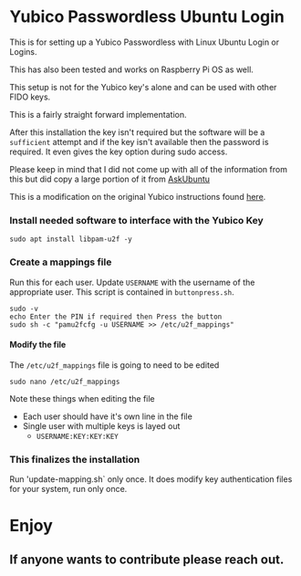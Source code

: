 # Yubico Passwordless Ubuntu Login
This is for setting up a Yubico Passwordless with Linux Ubuntu Login or Logins.

This has also been tested and works on Raspberry Pi OS as well.

This setup is not for the Yubico key's alone and can be used with other FIDO keys.

This is a fairly straight forward implementation.

After this installation the key isn't required but the software will be a `sufficient` attempt and if the key isn't available then the password is required.  It even gives the key option during sudo access.

Please keep in mind that I did not come up with all of the information from this but did copy a large portion of it from [AskUbuntu](https://askubuntu.com/questions/1167691/passwordless-login-with-yubikey-5-nfc?newreg=d3833870cc924fedb49ce95d064f3a09)

This is a modification on the original Yubico instructions found [here](https://support.yubico.com/support/solutions/articles/15000011356-ubuntu-linux-login-guide-u2f).

### Install needed software to interface with the Yubico Key
```shell
sudo apt install libpam-u2f -y
```

### Create a mappings file
Run this for each user.  Update `USERNAME` with the username of the appropriate user.
This script is contained in `buttonpress.sh`.
```shell
sudo -v
echo Enter the PIN if required then Press the button
sudo sh -c "pamu2fcfg -u USERNAME >> /etc/u2f_mappings"
```



#### Modify the file
The `/etc/u2f_mappings` file is going to need to be edited

```shell
sudo nano /etc/u2f_mappings
```

Note these things when editing the file
- Each user should have it's own line in the file
- Single user with multiple keys is layed out
    - `USERNAME:KEY:KEY:KEY`

### This finalizes the installation
Run 'update-mapping.sh` only once.
It does modify key authentication files for your system, run only once.

# Enjoy

## If anyone wants to contribute please reach out.
